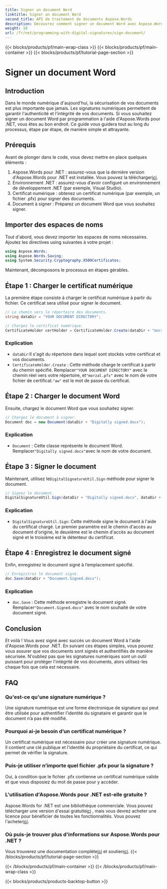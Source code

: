 ```yaml
---
title: Signer un document Word
linktitle: Signer un document Word
second_title: API de traitement de documents Aspose.Words
description: Découvrez comment signer un document Word avec Aspose.Words pour .NET grâce à ce guide étape par étape. Sécurisez vos documents en toute simplicité.
weight: 10
url: /fr/net/programming-with-digital-signatures/sign-document/
---
```


{{< blocks/products/pf/main-wrap-class >}}
{{< blocks/products/pf/main-container >}}
{{< blocks/products/pf/tutorial-page-section >}}

# Signer un document Word

## Introduction

Dans le monde numérique d'aujourd'hui, la sécurisation de vos documents est plus importante que jamais. Les signatures numériques permettent de garantir l'authenticité et l'intégrité de vos documents. Si vous souhaitez signer un document Word par programmation à l'aide d'Aspose.Words pour .NET, vous êtes au bon endroit. Ce guide vous guidera tout au long du processus, étape par étape, de manière simple et attrayante.

## Prérequis

Avant de plonger dans le code, vous devez mettre en place quelques éléments :

1.  Aspose.Words pour .NET : assurez-vous que la dernière version d'Aspose.Words pour .NET est installée. Vous pouvez la télécharger[ici](https://releases.aspose.com/words/net/).
2. Environnement .NET : assurez-vous d’avoir configuré un environnement de développement .NET (par exemple, Visual Studio).
3. Certificat numérique : obtenez un certificat numérique (par exemple, un fichier .pfx) pour signer des documents.
4. Document à signer : Préparez un document Word que vous souhaitez signer.

## Importer des espaces de noms

Tout d'abord, vous devez importer les espaces de noms nécessaires. Ajoutez les directives using suivantes à votre projet :

```csharp
using Aspose.Words;
using Aspose.Words.Saving;
using System.Security.Cryptography.X509Certificates;
```

Maintenant, décomposons le processus en étapes gérables.

## Étape 1 : Charger le certificat numérique

La première étape consiste à charger le certificat numérique à partir du fichier. Ce certificat sera utilisé pour signer le document.

```csharp
// Le chemin vers le répertoire des documents.
string dataDir = "YOUR DOCUMENT DIRECTORY";

// Chargez le certificat numérique.
CertificateHolder certHolder = CertificateHolder.Create(dataDir + "morzal.pfx", "aw");
```

### Explication

- `dataDir`:Il s'agit du répertoire dans lequel sont stockés votre certificat et vos documents.
- `CertificateHolder.Create` : Cette méthode charge le certificat à partir du chemin spécifié. Remplacer`"YOUR DOCUMENT DIRECTORY"` avec le chemin réel vers votre répertoire, et`"morzal.pfx"` avec le nom de votre fichier de certificat.`"aw"` est le mot de passe du certificat.

## Étape 2 : Charger le document Word

Ensuite, chargez le document Word que vous souhaitez signer.

```csharp
// Chargez le document à signer.
Document doc = new Document(dataDir + "Digitally signed.docx");
```

### Explication

- `Document` : Cette classe représente le document Word. Remplacer`"Digitally signed.docx"`avec le nom de votre document.

## Étape 3 : Signer le document

 Maintenant, utilisez le`DigitalSignatureUtil.Sign` méthode pour signer le document.

```csharp
// Signez le document.
DigitalSignatureUtil.Sign(dataDir + "Digitally signed.docx", dataDir + "Document.Signed.docx", certHolder);
```

### Explication

- `DigitalSignatureUtil.Sign`: Cette méthode signe le document à l'aide du certificat chargé. Le premier paramètre est le chemin d'accès au document d'origine, le deuxième est le chemin d'accès au document signé et le troisième est le détenteur du certificat.

## Étape 4 : Enregistrez le document signé

Enfin, enregistrez le document signé à l’emplacement spécifié.

```csharp
// Enregistrez le document signé.
doc.Save(dataDir + "Document.Signed.docx");
```

### Explication

- `doc.Save` : Cette méthode enregistre le document signé. Remplacer`"Document.Signed.docx"` avec le nom souhaité de votre document signé.

## Conclusion

Et voilà ! Vous avez signé avec succès un document Word à l'aide d'Aspose.Words pour .NET. En suivant ces étapes simples, vous pouvez vous assurer que vos documents sont signés et authentifiés de manière sécurisée. N'oubliez pas que les signatures numériques sont un outil puissant pour protéger l'intégrité de vos documents, alors utilisez-les chaque fois que cela est nécessaire.

## FAQ

### Qu'est-ce qu'une signature numérique ?
Une signature numérique est une forme électronique de signature qui peut être utilisée pour authentifier l’identité du signataire et garantir que le document n’a pas été modifié.

### Pourquoi ai-je besoin d’un certificat numérique ?
Un certificat numérique est nécessaire pour créer une signature numérique. Il contient une clé publique et l'identité du propriétaire du certificat, ce qui permet de vérifier la signature.

### Puis-je utiliser n’importe quel fichier .pfx pour la signature ?
Oui, à condition que le fichier .pfx contienne un certificat numérique valide et que vous disposiez du mot de passe pour y accéder.

### L'utilisation d'Aspose.Words pour .NET est-elle gratuite ?
 Aspose.Words for .NET est une bibliothèque commerciale. Vous pouvez télécharger une version d'essai gratuite[ici](https://releases.aspose.com/) , mais vous devrez acheter une licence pour bénéficier de toutes les fonctionnalités. Vous pouvez l'acheter[ici](https://purchase.aspose.com/buy).

### Où puis-je trouver plus d'informations sur Aspose.Words pour .NET ?
 Vous trouverez une documentation complète[ici](https://reference.aspose.com/words/net/) et soutien[ici](https://forum.aspose.com/c/words/8).
{{< /blocks/products/pf/tutorial-page-section >}}

{{< /blocks/products/pf/main-container >}}
{{< /blocks/products/pf/main-wrap-class >}}

{{< blocks/products/products-backtop-button >}}
